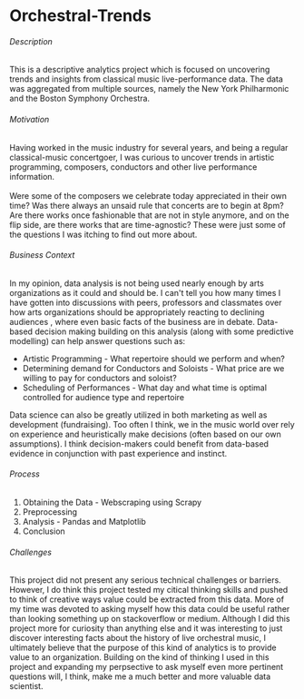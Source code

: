 # Orchestral-Trends

<h6>Description</h6>
                            <p>
                                This is a descriptive analytics project which is focused on uncovering trends and insights from classical music live-performance data.
                                The data was aggregated from multiple sources, namely the New York Philharmonic and the Boston Symphony Orchestra.
                            </p>       
                            <h6>Motivation</h6>
                            <p>
                                Having worked in the music industry for several years, and being a regular classical-music concertgoer, 
                                I was curious to uncover trends in artistic programming, composers, conductors and other live performance information.
                                <br><br>
                                Were some of the composers we celebrate today appreciated in their own time? 
                                Was there always an unsaid rule that concerts are to begin at 8pm?
                                Are there works once fashionable that are not in style anymore, and on the flip side, are there works that are time-agnostic?
                                These were just some of the questions I was itching to find out more about.
                            </p>
                            <h6>Business Context</h6>
                            <p>
                                In my opinion, data analysis is not being used nearly enough by arts organizations as it could and should be.
                                I can't tell you how many times I have gotten into discussions with peers, professors and classmates over how arts organizations should be appropriately reacting to declining audiences
                                , where even basic facts of the business are in debate.
                                Data-based decision making building on this analysis (along with some predictive modelling) can help answer questions such as:
                                <ul>
                                    <li>Artistic Programming - What repertoire should we perform and when?</li>
                                    <li>Determining demand for Conductors and Soloists - What price are we willing to pay for conductors and soloist?</li>
                                    <li>Scheduling of Performances - What day and what time is optimal controlled for audience type and repertoire</li>
                                </ul>
                                Data science can also be greatly utilized in both marketing as well as development (fundraising).
                                Too often I think, we in the music world over rely on experience and heuristically make decisions (often based on our own assumptions). 
                                I think decision-makers could benefit from data-based evidence in conjunction with past experience and instinct. 
                                <h6>Process</h6>
                            <ol>
                                <li>Obtaining the Data - Webscraping using Scrapy</li>
                                <li>Preprocessing</li>
                                <li>Analysis - Pandas and Matplotlib</li>
                                <li>Conclusion</li>
                            </ol> 
                             <h6>Challenges</h6>
                            <p>
                                This project did not present any serious technical challenges or barriers. 
                                However, I do think this project tested my citical thinking skills and pushed to think of creative ways value could be extracted from this data. 
                                More of my time was devoted to asking myself how this data could be useful rather than looking something up on stackoverflow or medium.
                                Although I did this project more for curiosity than anything else and it was interesting to just discover interesting facts about the history of live orchestral music, 
                                I ultimately believe that the purpose of this kind of analytics is to provide value to an organization.
                                Building on the kind of thinking I used in this project and expanding my perpsective to ask myself even more pertinent questions will, I think, make me a much better and more valuable data scientist.
                            </p>  

                   
                                
                          
              
 
